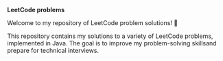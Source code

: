 **LeetCode problems**

Welcome to my repository of LeetCode problem solutions! 🚀  

This repository contains my solutions to a variety of LeetCode problems, implemented in Java. The goal is to improve my problem-solving skillsand prepare for technical interviews. 



